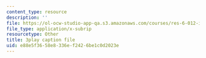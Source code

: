 ```yaml
---
content_type: resource
description: ''
file: https://ol-ocw-studio-app-qa.s3.amazonaws.com/courses/res-6-012-introduction-to-probability-spring-2018/e88e5f3658e8336ef2426be1c0d2023e_rFUb1nvh3CQ.srt
file_type: application/x-subrip
resourcetype: Other
title: 3play caption file
uid: e88e5f36-58e8-336e-f242-6be1c0d2023e
---
```

